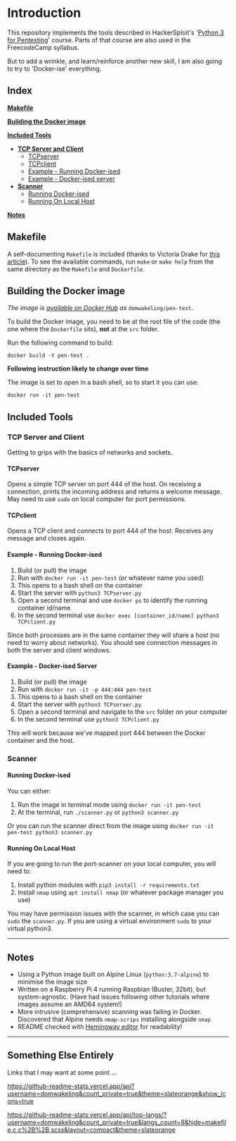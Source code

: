 # Introduction

This repository implements the tools described in HackerSploit's '[Python
3 for Pentesting](https://www.youtube.com/watch?v=UadqiHXfvsg&list=PLBf0hzazHTGM_dncTqO9l-0zUQYP0nNPU)'
course. Parts of that course are also used in the FreecodeCamp syllabus.

But to add a wrinkle, and learn/reinforce another new skill, I am also going to try to
'Docker-ise' everything.

## Index
**[Makefile](#makefile)**

**[Building the Docker image](#building-the-docker-image)**

**[Included Tools](#included-tools)**
* **[TCP Server and Client](#tcp-server-and-client)**
  * [TCPserver](#tcpserver)
  * [TCPclient](#tcpclient)
  * [Example - Running Docker-ised](#example---running-docker-ised)
  * [Example - Docker-ised server](#example---docker-ised-server)
* **[Scanner](#scanner)**
  * [Running Docker-ised](#running-docker-ised)
  * [Running On Local Host](#running-on-local-host)

**[Notes](#notes)**

## Makefile

A self-documenting `Makefile` is included (thanks to Victoria Drake for
[this article](https://victoria.dev/blog/how-to-create-a-self-documenting-makefile/)). To see the
available commands, run `make` or `make help` from the same directory as the `Makefile` and `Dockerfile`.

## Building the Docker image

*The image is [available on Docker Hub](https://hub.docker.com/repository/docker/domwakeling/pen-test) as* `domwakeling/pen-test`.

To build the Docker image, you need to be at the root file of the code (the one where the `Dockerfile`
sits), **not** at the `src` folder.

Run the following command to build:

`docker build -t pen-test .`

**Following instruction likely to change over time**

The image is set to open in a bash shell, so to start it you can use:

`docker run -it pen-test`

## Included Tools

### TCP Server and Client

Getting to grips with the basics of networks and sockets.

#### TCPserver

Opens a simple TCP server on port 444 of the host. On receiving a connection, prints the incoming
address and returns a welcome message. May need to use `sudo` on local computer for port permissions.

#### TCPclient

Opens a TCP client and connects to port 444 of the host. Receives any message and closes again.

#### Example - Running Docker-ised

1. Build (or pull) the image
1. Run with `docker run -it pen-test` (or whatever name you used)
1. This opens to a bash shell on the container
1. Start the server with `python3 TCPserver.py`
1. Open a second terminal and use `docker ps` to identify the running container id/name
1. In the second terminal use `docker exec [container_id/name] python3 TCPclient.py`

Since both processes are in the same container they will share a host (no need to worry about networks).
You should see connection messages in both the server and client windows.

#### Example - Docker-ised Server

1. Build (or pull) the image
1. Run with `docker run -it -p 444:444 pen-test`
1. This opens to a bash shell on the container
1. Start the server with `python3 TCPserver.py`
1. Open a second terminal and navigate to the `src` folder on your computer
1. In the second terminal use `python3 TCPclient.py`

This will work because we've mapped port 444 between the Docker container and the host.

### Scanner

#### Running Docker-ised

You can either:
1. Run the image in terminal mode using `docker run -it pen-test`
1. At the terminal, run `./scanner.py` or `python3 scanner.py`

Or you can run the scanner direct from the image using `docker run -it pen-test python3 scanner.py`

#### Running On Local Host

If you are going to run the port-scanner on your local computer, you will need to:
1. Install python modules with `pip3 install -r requirements.txt`
1. Install `nmap` using `apt install nmap` (or whatever package manager you use)

You may have permission issues with the scanner, in which case you can `sudo` the `scanner.py`. If
you are using a virtual environment `sudo` to your virtual python3.

---

## Notes

* Using a Python image built on Alpine Linux (`python:3.7-alpine`) to minimise the
  image size
* Written on a Raspberry Pi 4 running Raspbian (Buster, 32bit), but system-agnostic. (Have had
  issues following other tutorials where images assume an AMD64 system!)
* More intrusive (comprehensive) scanning was failing in Docker. Discovered that Alpine needs
  `nmap-scrips` installing alongside `nmap` 
* README checked with [Hemingway editor](http://www.hemingwayapp.com/) for readability!

---

## Something Else Entirely 

Links that I may want at some point ...

  https://github-readme-stats.vercel.app/api?username=domwakeling&count_private=true&theme=slateorange&show_icons=true

  https://github-readme-stats.vercel.app/api/top-langs/?username=domwakeling&count_private=true&langs_count=8&hide=makefile,c,c%2B%2B,scss&layout=compact&theme=slateorange